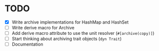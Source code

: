 # TODO

- [x] Write archive implementations for HashMap and HashSet
- [ ] Write derive macro for Archive
- [ ] Add derive macro attribute to use the unit resolver (`#[archive(copy)]`)
- [ ] Start thinking about archiving trait objects (`dyn Trait`)
- [ ] Documentation